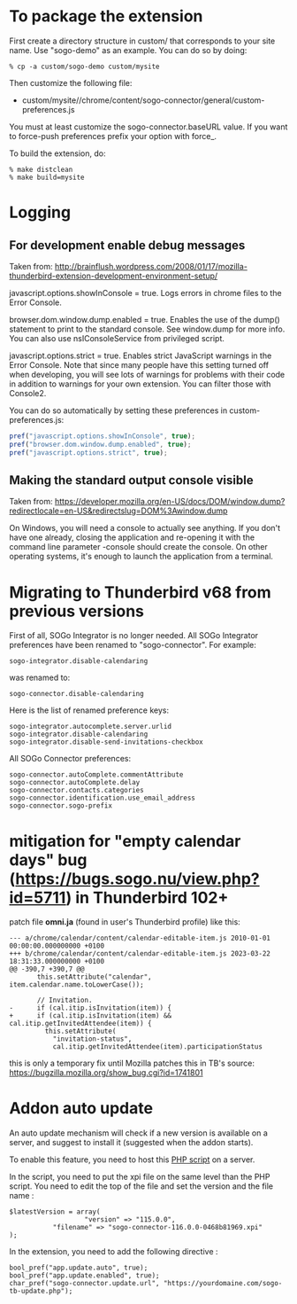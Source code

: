 # To package the extension 

First create a directory structure in custom/ that corresponds to your site
name. Use "sogo-demo" as an example. You can do so by doing:

```
% cp -a custom/sogo-demo custom/mysite
```

Then customize the following file:

* custom/mysite//chrome/content/sogo-connector/general/custom-preferences.js

You must at least customize the sogo-connector.baseURL value. If you
want to force-push preferences prefix your option with force_.

To build the extension, do:

```
% make distclean
% make build=mysite
```

# Logging

## For development enable debug messages

Taken from: http://brainflush.wordpress.com/2008/01/17/mozilla-thunderbird-extension-development-environment-setup/

javascript.options.showInConsole = true.
  Logs errors in chrome files to the Error Console.
  
browser.dom.window.dump.enabled = true.
  Enables the use of the dump() statement to print to the standard console. See window.dump for more info. You can also use nsIConsoleService from privileged script.
  
javascript.options.strict = true.
  Enables strict JavaScript warnings in the Error Console. Note that since many people have this setting turned off when developing, you will see lots of warnings for problems with their code in addition to warnings for your own extension. You can filter those with Console2.

You can do so automatically by setting these preferences in custom-preferences.js:

```javascript
pref("javascript.options.showInConsole", true);
pref("browser.dom.window.dump.enabled", true);
pref("javascript.options.strict", true);
```

## Making the standard output console visible

Taken from: https://developer.mozilla.org/en-US/docs/DOM/window.dump?redirectlocale=en-US&redirectslug=DOM%3Awindow.dump

On Windows, you will need a console to actually see anything. If you don't have one already, closing the application and re-opening it with the command line parameter -console should create the console. On other operating systems, it's enough to launch the application from a terminal.

# Migrating to Thunderbird v68 from previous versions

First of all, SOGo Integrator is no longer needed. All SOGo Integrator preferences have been renamed to
"sogo-connector". For example:

```
sogo-integrator.disable-calendaring
```

was renamed to:

```
sogo-connector.disable-calendaring
```

Here is the list of renamed preference keys:

```
sogo-integrator.autocomplete.server.urlid
sogo-integrator.disable-calendaring
sogo-integrator.disable-send-invitations-checkbox
```

All SOGo Connector preferences:

```
sogo-connector.autoComplete.commentAttribute
sogo-connector.autoComplete.delay
sogo-connector.contacts.categories
sogo-connector.identification.use_email_address
sogo-connector.sogo-prefix
```

# mitigation for "empty calendar days" bug (https://bugs.sogo.nu/view.php?id=5711) in Thunderbird 102+

patch file **omni.ja** (found in user's Thunderbird profile) like this:

```
--- a/chrome/calendar/content/calendar-editable-item.js 2010-01-01 00:00:00.000000000 +0100
+++ b/chrome/calendar/content/calendar-editable-item.js 2023-03-22 18:31:33.000000000 +0100
@@ -390,7 +390,7 @@
       this.setAttribute("calendar", item.calendar.name.toLowerCase());
 
       // Invitation.
-      if (cal.itip.isInvitation(item)) {
+      if (cal.itip.isInvitation(item) && cal.itip.getInvitedAttendee(item)) {
         this.setAttribute(
           "invitation-status",
           cal.itip.getInvitedAttendee(item).participationStatus
```
this is only a temporary fix until Mozilla patches this in TB's source: https://bugzilla.mozilla.org/show_bug.cgi?id=1741801

# Addon auto update

An auto update mechanism will check if a new version is available on a server, and suggest to install it (suggested when the addon starts).

To enable this feature, you need to host this [PHP script](scripts/sogo-tb-update.php) on a server.

In the script, you need to put the xpi file on the same level than the PHP script.
You need to edit the top of the file and set the version and the file name :

```
$latestVersion = array(
				   "version" => "115.0.0",
           "filename" => "sogo-connector-116.0.0-0468b81969.xpi" 
);
```

In the extension, you need to add the following directive :

```
bool_pref("app.update.auto", true);
bool_pref("app.update.enabled", true);
char_pref("sogo-connector.update.url", "https://yourdomaine.com/sogo-tb-update.php");
```


